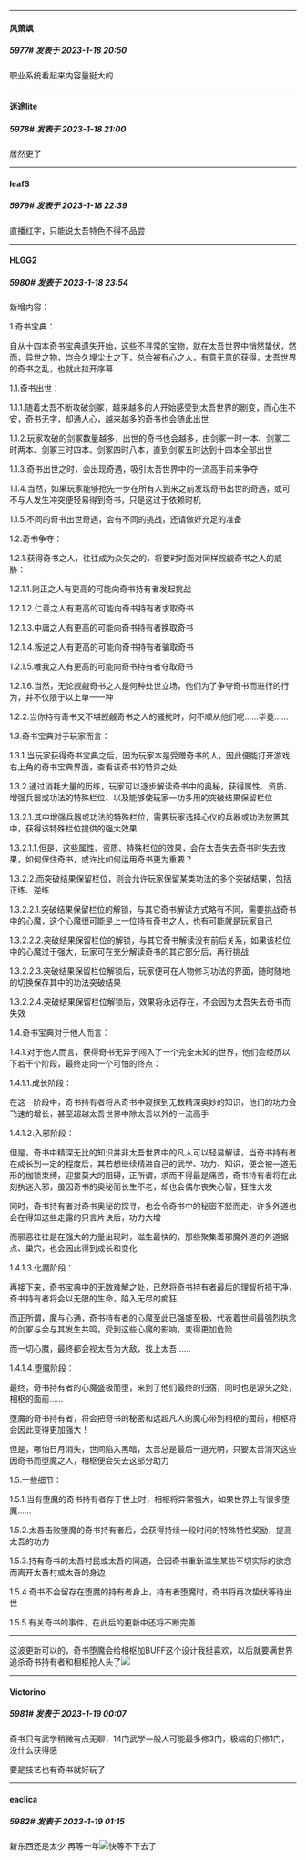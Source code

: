 

*****

####  风萧飒  
##### 5977#       发表于 2023-1-18 20:50

职业系统看起来内容量挺大的

*****

####  迷途lite  
##### 5978#       发表于 2023-1-18 21:00

居然更了



*****

####  leafS  
##### 5979#       发表于 2023-1-18 22:39

直播红字，只能说太吾特色不得不品尝



*****

####  HLGG2  
##### 5980#       发表于 2023-1-18 23:54

新增内容：

1.奇书宝典：

自从十四本奇书宝典遗失开始，这些不寻常的宝物，就在太吾世界中悄然蛰伏，然而，异世之物，岂会久埋尘土之下，总会被有心之人，有意无意的获得，太吾世界的奇书之乱，也就此拉开序幕

1.1.奇书出世：

1.1.1.随着太吾不断攻破剑冢，越来越多的人开始感受到太吾世界的剧变，而心生不安，奇书无字，却通人心，越来越多的奇书也会随此出世

1.1.2.玩家攻破的剑冢数量越多，出世的奇书也会越多，由剑冢一时一本、剑冢二时两本、剑冢三时四本、剑冢四时八本，直到剑冢五时达到十四本全部出世

1.1.3.奇书出世之时，会出现奇遇，吸引太吾世界中的一流高手前来争夺

1.1.4.当然，如果玩家能够抢先一步在所有人到来之前发现奇书出世的奇遇，或可不与人发生冲突便轻易得到奇书，只是这过于依赖时机

1.1.5.不同的奇书出世奇遇，会有不同的挑战，还请做好充足的准备

1.2.奇书争夺：

1.2.1.获得奇书之人，往往成为众矢之的，将要时时面对同样觊觎奇书之人的威胁：

1.2.1.1.刚正之人有更高的可能向奇书持有者发起挑战

1.2.1.2.仁善之人有更高的可能向奇书持有者求取奇书

1.2.1.3.中庸之人有更高的可能向奇书持有者换取奇书

1.2.1.4.叛逆之人有更高的可能向奇书持有者骗取奇书

1.2.1.5.唯我之人有更高的可能向奇书持有者夺取奇书

1.2.1.6.当然，无论觊觎奇书之人是何种处世立场，他们为了争夺奇书而进行的行为，并不仅限于以上单一一种

1.2.2.当你持有奇书又不堪觊觎奇书之人的骚扰时，何不顺从他们呢……毕竟……

1.3.奇书宝典对于玩家而言：

1.3.1.当玩家获得奇书宝典之后，因为玩家本是受赠奇书的人，因此便能打开游戏右上角的奇书宝典界面，查看该奇书的特异之处

1.3.2.通过消耗大量的历练，玩家可以逐步解读奇书中的奥秘，获得属性、资质、增强兵器或功法的特殊栏位、以及能够使玩家一功多用的突破结果保留栏位

1.3.2.1.其中增强兵器或功法的特殊栏位，需要玩家选择心仪的兵器或功法放置其中，获得该特殊栏位提供的强大效果

1.3.2.1.1.但是，这些属性、资质、特殊栏位的效果，会在太吾失去奇书时失去效果，如何保住奇书，或许比如何运用奇书更为重要？

1.3.2.2.而突破结果保留栏位，则会允许玩家保留某类功法的多个突破结果，包括正练、逆练

1.3.2.2.1.突破结果保留栏位的解锁，与其它奇书解读方式略有不同，需要挑战奇书中的心魔，这个心魔很可能是上一位持有奇书之人，也有可能就是玩家自己

1.3.2.2.2.突破结果保留栏位的解锁，与其它奇书解读没有前后关系，如果该栏位中的心魔过于强大，玩家可在充分解读奇书的其它部分后，再行挑战

1.3.2.2.3.突破结果保留栏位解锁后，玩家便可在人物修习功法的界面，随时随地的切换保存其中的功法突破结果

1.3.2.2.4.突破结果保留栏位解锁后，效果将永远存在，不会因为太吾失去奇书而失效

1.4.奇书宝典对于他人而言：

1.4.1.对于他人而言，获得奇书无异于闯入了一个完全未知的世界，他们会经历以下若干个阶段，最终走向一个可怕的终点：

1.4.1.1.成长阶段：

在这一阶段中，奇书持有者将从奇书中窥探到无数精深奥妙的知识，他们的功力会飞速的增长，甚至超越太吾世界中除太吾以外的一流高手

1.4.1.2.入邪阶段：

但是，奇书中精深无比的知识并非太吾世界中的凡人可以轻易解读，当奇书持有者在成长到一定的程度后，其若想继续精进自己的武学、功力、知识，便会被一道无形的枷锁束缚，迎接莫大的阻碍，正所谓，求而不得最是痛苦，奇书持有者将在此刻执迷入邪，虽因奇书的奥秘而长生不老，却也会偶尔丧失心智，狂性大发

同时，奇书持有者对奇书奥秘的探寻，也会令奇书中的秘密不胫而走，许多外道也会在得知这些走露的只言片诀后，功力大增

而邪恶往往是在强大的力量出现时，滋生最快的，那些聚集着邪魔外道的外道据点、巢穴，也会因此得到成长和变化

1.4.1.3.化魔阶段：

再接下来，奇书宝典中的无数难解之处，已然将奇书持有者最后的理智折损干净，奇书持有者将会以无限的生命，陷入无尽的痴狂

而正所谓，魔与心通，奇书持有者的心魔至此已强盛至极，代表着世间最强烈执念的剑冢与会与其发生共鸣，受到这些心魔的影响，变得更加危险

而一切心魔，最终都会视太吾为大敌，找上太吾……

1.4.1.4.堕魔阶段：

最终，奇书持有者的心魔盛极而堕，来到了他们最终的归宿，同时也是源头之处，相枢的面前……

堕魔的奇书持有者，将会把奇书的秘密和远超凡人的魔心带到相枢的面前，相枢将会因此变得更加强大！

但是，哪怕日月消失，世间陷入黑暗，太吾总是最后一道光明，只要太吾消灭这些因奇书而堕魔之人，相枢便会失去这部分助力

1.5.一些细节：

1.5.1.当有堕魔的奇书持有者存于世上时，相枢将异常强大，如果世界上有很多堕魔……

1.5.2.太吾击败堕魔的奇书持有者后，会获得持续一段时间的特殊特性奖励，提高太吾的功力

1.5.3.持有奇书的太吾村民或太吾的同道，会因奇书重新滋生某些不切实际的欲念而离开太吾村或太吾的身边

1.5.4.奇书不会留存在堕魔的持有者身上，持有者堕魔时，奇书将再次蛰伏等待出世

1.5.5.有关奇书的事件，在此后的更新中还将不断完善

---------------------------------------------------------------------------------------------------------------------------------

这波更新可以的，奇书堕魔会给相枢加BUFF这个设计我挺喜欢，以后就要满世界追杀奇书持有者和相枢抢人头了<img src="https://static.saraba1st.com/image/smiley/face2017/053.png" referrerpolicy="no-referrer">



*****

####  Victorino  
##### 5981#       发表于 2023-1-19 00:07

奇书只有武学稍微有点无聊，14门武学一般人可能最多修3门，极端的只修1门，没什么获得感

要是技艺也有奇书就好玩了



*****

####  eaclica  
##### 5982#       发表于 2023-1-19 01:15

新东西还是太少 再等一年<img src="https://static.saraba1st.com/image/smiley/face2017/001.png" referrerpolicy="no-referrer">快等不下去了

